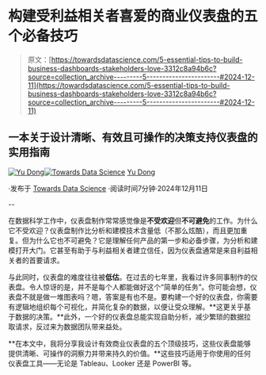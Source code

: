 # 构建受利益相关者喜爱的商业仪表盘的五个必备技巧

> 原文：[https://towardsdatascience.com/5-essential-tips-to-build-business-dashboards-stakeholders-love-3312c8a94b6c?source=collection_archive---------5-----------------------#2024-12-11](https://towardsdatascience.com/5-essential-tips-to-build-business-dashboards-stakeholders-love-3312c8a94b6c?source=collection_archive---------5-----------------------#2024-12-11)

## 一本关于设计清晰、有效且可操作的决策支持仪表盘的实用指南

[](https://ydong029.medium.com/?source=post_page---byline--3312c8a94b6c--------------------------------)[![Yu Dong](../Images/55c3c11c76cde72c65eb81a60384a436.png)](https://ydong029.medium.com/?source=post_page---byline--3312c8a94b6c--------------------------------)[](https://towardsdatascience.com/?source=post_page---byline--3312c8a94b6c--------------------------------)[![Towards Data Science](../Images/a6ff2676ffcc0c7aad8aaf1d79379785.png)](https://towardsdatascience.com/?source=post_page---byline--3312c8a94b6c--------------------------------) [Yu Dong](https://ydong029.medium.com/?source=post_page---byline--3312c8a94b6c--------------------------------)

·发布于 [Towards Data Science](https://towardsdatascience.com/?source=post_page---byline--3312c8a94b6c--------------------------------) ·阅读时间7分钟·2024年12月11日

--

在数据科学工作中，仪表盘制作常常感觉像是**不受欢迎**但**不可避免**的工作。为什么它不受欢迎？仪表盘制作比分析和建模技术含量低（不那么炫酷），而且更加重复。但为什么它也不可避免？它是理解任何产品的第一步和必备步骤，为分析和建模打开大门。它甚至有助于与利益相关者建立信任，因为仪表盘通常是来自利益相关者的首要请求。

与此同时，仪表盘的难度往往被**低估**。在过去的七年里，我看过许多同事制作的仪表盘。令人惊讶的是，并不是每个人都能做好这个“简单的任务”。你可能会想，仪表盘不就是做一堆图表吗？嗯，答案是有也不是。要构建一个好的仪表盘，你需要有逻辑地组织每个可视化，并简化复杂的数据，以便让受众理解。**这更关乎基于数据的决策。**此外，一个好的仪表盘总能实现自助分析，减少繁琐的数据拉取请求，反过来为数据团队带来益处。

**在本文中，我将分享我设计有效商业仪表盘的五个顶级技巧，这些仪表盘能够提供清晰、可操作的洞察力并带来持久的价值。**这些技巧适用于你使用的任何仪表盘工具——无论是 Tableau、Looker 还是 PowerBI 等。

